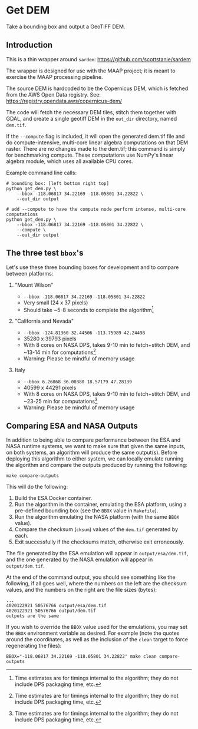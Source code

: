 # Get DEM

Take a bounding box and output a GeoTIFF DEM.

## Introduction

This is a thin wrapper around `sardem`: <https://github.com/scottstanie/sardem>

The wrapper is designed for use with the MAAP project; it is meant
to exercise the MAAP processing pipeline.

The source DEM is hardcoded to be the Copernicus DEM,
which is fetched from the AWS Open Data registry.
See: <https://registry.opendata.aws/copernicus-dem/>

The code will fetch the necessary DEM tiles, stitch them together with GDAL,
and create a single geotiff DEM in the `out_dir` directory, named `dem.tif`.

If the `--compute` flag is included, it will open the generated dem.tif
file and do compute-intensive, multi-core linear algebra computations
on that DEM raster. There are no changes made to the dem.tif; this command
is simply for benchmarking compute. These computations use NumPy's
linear algebra module, which uses all available CPU cores.

Example command line calls:

```plain
# bounding box: [left bottom right top]
python get_dem.py \
    --bbox -118.06817 34.22169 -118.05801 34.22822 \
    --out_dir output

# add --compute to have the compute node perform intense, multi-core computations
python get_dem.py \
    --bbox -118.06817 34.22169 -118.05801 34.22822 \
    --compute \
    --out_dir output
```

## The three test `bbox`'s

Let's use these three bounding boxes for development and to compare between
platforms:

1) "Mount Wilson"
   - `--bbox -118.06817 34.22169 -118.05801 34.22822`
   - Very small (24 x 37 pixels)
   - Should take ~5-8 seconds to complete the algorithm[^1]

2) "California and Nevada"
   - `--bbox -124.81360 32.44506 -113.75989 42.24498`
   - 35280 x 39793 pixels
   - With 8 cores on NASA DPS, takes 9-10 min to fetch+stitch DEM, and ~13-14
     min for computations[^1]
   - Warning: Please be mindful of memory usage

3) Italy
   - `--bbox 6.26868 36.00380 18.57179 47.28139`
   - 40599 x 44291 pixels
   - With 8 cores on NASA DPS, takes 9-10 min to fetch+stitch DEM, and ~23-25
     min for computations[^1]
   - Warning: Please be mindful of memory usage

## Comparing ESA and NASA Outputs

In addition to being able to compare performance between the ESA and NASA
runtime systems, we want to make sure that given the same inputs, on both
systems, an algorithm will produce the same output(s).  Before deploying this
algorithm to either system, we can locally emulate running the algorithm and
compare the outputs produced by running the following:

```plain
make compare-outputs
```

This will do the following:

1. Build the ESA Docker container.
1. Run the algorithm in the container, emulating the ESA platform, using a
   pre-defined bounding box (see the `BBOX` value in `Makefile`).
1. Run the algorithm emulating the NASA platform (with the same `BBOX` value).
1. Compare the checksum (`cksum`) values of the `dem.tif` generated by each.
1. Exit successfully if the checksums match, otherwise exit erroneously.

The file generated by the ESA emulation will appear in `output/esa/dem.tif`, and
the one generated by the NASA emulation will appear in `output/dem.tif`.

At the end of the command output, you should see something like the following,
if all goes well, where the numbers on the left are the checksum values, and the
numbers on the right are the file sizes (bytes):

```plain
...
4020122921 50576766 output/esa/dem.tif
4020122921 50576766 output/dem.tif
outputs are the same
```

If you wish to override the `BBOX` value used for the emulations, you may set
the `BBOX` environment variable as desired.  For example (note the quotes
around the coordinates, as well as the inclusion of the `clean` target to force
regenerating the files):

```plain
BBOX="-118.06817 34.22169 -118.05801 34.22822" make clean compare-outputs
```

[^1]: Time estimates are for timings internal to the algorithm; they do not
include DPS packaging time, etc.
